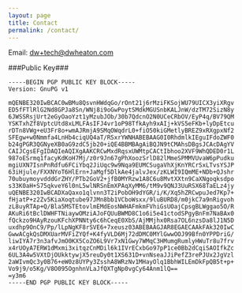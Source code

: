 ```yaml
---
layout: page
title: Contact
permalink: /contact/
---
```


Email: [dw+tech@dwheaton.com](mailto:dw+tech@dwheaton.com)

###Public Key###

	-----BEGIN PGP PUBLIC KEY BLOCK-----
	Version: GnuPG v1

	mQENBE320IwBCAC0wBMu8QsvnHWdqGo/rOnt21j6rMziFKSojWU79UICX3yiXRgv
	ED5fFTlRlG2Nd8GPJa8Sn/WNj8i9oGwPoytSMdkMGUSnbKALJnW/dzTM72SizN8y
	6JWSSRsjUrt2eGyOaoYzt1yMzubJOb/30b7QdcnO2N0UCeCRbOV/EyP4q/BV79QM
	YSKTxhZf8VptcUtd8xLMLFAsIFJ4vr1oP98TfkAyh9xAIj+kVS5eFKb+lyDpEtcu
	rDTn8VWg+eU3Fr8o+wmAJRmjA9SMqOWqdrL0+fiO50kiGMetlyBREZ9xRXgpxNf2
	SFEgw+w0Nmmfa4LnHb4ciqUQ4aT/RSxrYWNHABEBAAG0I0RhdmlkIEguIFdoZWF0
	b24gPGR3QGNyeXB0aG9zdC5jb20+iQE4BBMBAgAiBQJN9tCMAhsDBgsJCAcDAgYV
	CAIJCgsEFgIDAQIeAQIXgAAKCRCwMxdRqsxUWMtpCACtIbhoo2XVF9WhQDED0r1L
	987oESrmq1facyKdKoH7Mj/z0r9Jn67gPhXoozSrlD82lMmeSPMMVUvaW6pPudku
	mgiUXN7IsnPnRdfu6FCiYbq2JiUqc9w9Nqa9EUMCSugaVhXjKnYRCrSxLTvsYSJP
	63iHjule/FXXNYoT6HlErn+JaMgf5DlkAe4jalvJex/zKLWI9IQmME+NDb+QJshr
	70ubuymoyvdddGrZHY/PTb2GoV2+jfB0MYRzw1A8C6u8MvtXXtn9CaXNgoqksdpo
	s33K0aH+S75qkveY6l0nL5wlNRSnEmXPAqXyMM6/tM9v9QNJ3UuRSX68TaELz4jy
	uQENBE320IwBCADXaQaxo1qlvnn3T2iPobOH9dYGR/i/K/Xq5hZRCwpuJed7Kp7+
	fHjatP+z2Zv5KiaXoqtube97JMn8bb1VCboWsxx/9luBURD8/m0jkC7a9nRigvoh
	zL8uyRTAp+Q/Bla5MSTEtovlmEMdEosNWHAFmkmFVhiGsUOajCpsgBLWggao5O/R
	AKuRi6tBclDWHFTNiaywOMziAJoFQUuBWMD8C1o6i5e41ctodSPgyBnFm7NaBAx0
	fQckzo9HAyRzouKFchXPNNty6c6hCeqE0XbS/AjMMjhx0Rsa7OL6nzsDa8lJ1N5D
	uxdhp9OnC9/Pp/lLpNgKF8rSVE6+7xeusz03ABEBAAGJAR8EGAECAAkFAk320IwC
	GwwACgkQsDMXUarMVFiZYQf+K4fyVLD6Mj72dDMC0MYlGwwOOJ99Bfn0YPPDriG/
	liwIYA7r3n3afvJmO0KX5CoZO6L9Vr7xN1Gwy7WMqC3HMumgRumlyHWuTr8u7frv
	x4rUOyA7ERW1dMxmi3xitqzCnMDil6k1IVrECxbGo97pP1ce0Bb2dCqiSAOIfkZc
	6UL3A4w5VXtDjOUkktywjX5reuDy0t1XS631D+vnNseaJJiPefZ3rePJUx2JgVzl
	2aWIvmQc3y0B76+eW0z8UYPy3ZsshA8WRzNv1MHayOlq1BbhWILEmDkFpQB5t+p+
	Vo9j9/o5Kg/V8O095OgnhnVLaJfQXTgNp0vgCy64Anm1lQ==
	=y3m6
	-----END PGP PUBLIC KEY BLOCK-----

